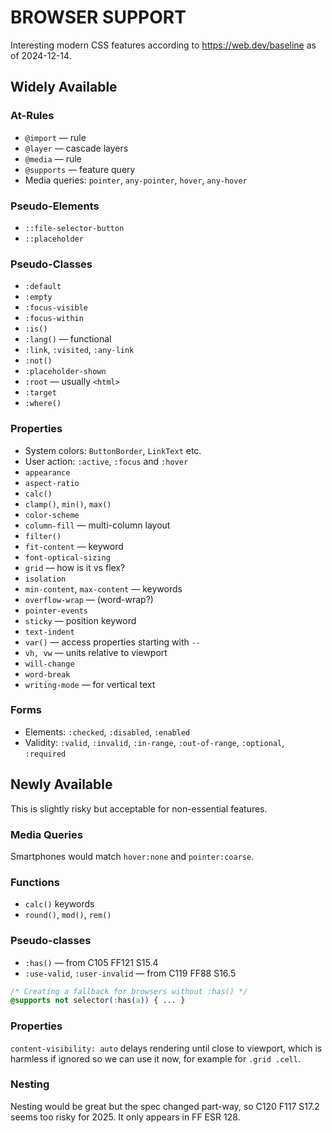 # BROWSER SUPPORT

Interesting modern CSS features according to <https://web.dev/baseline> as of 2024-12-14.

## Widely Available

### At-Rules

* `@import` — rule
* `@layer` — cascade layers
* `@media` — rule
* `@supports` — feature query
* Media queries: `pointer`, `any-pointer`, `hover`, `any-hover`

### Pseudo-Elements

* `::file-selector-button`
* `::placeholder`

### Pseudo-Classes

* `:default`
* `:empty`
* `:focus-visible`
* `:focus-within`
* `:is()`
* `:lang()` — functional
* `:link`, `:visited`, `:any-link`
* `:not()`
* `:placeholder-shown`
* `:root` — usually `<html>`
* `:target`
* `:where()`

### Properties

* System colors: `ButtonBorder`, `LinkText` etc.
* User action: `:active`, `:focus` and `:hover`
* `appearance`
* `aspect-ratio`
* `calc()`
* `clamp()`, `min()`, `max()`
* `color-scheme`
* `column-fill` — multi-column layout
* `filter()`
* `fit-content` — keyword
* `font-optical-sizing`
* `grid` — how is it vs flex?
* `isolation`
* `min-content`, `max-content` — keywords
* `overflow-wrap` — (word-wrap?)
* `pointer-events`
* `sticky` — position keyword
* `text-indent`
* `var()` — access properties starting with `--`
* `vh, vw` — units relative to viewport
* `will-change`
* `word-break`
* `writing-mode` — for vertical text

### Forms

* Elements: `:checked`, `:disabled`, `:enabled`
* Validity: `:valid`, `:invalid`, `:in-range`, `:out-of-range`, `:optional`, `:required`

## Newly Available

This is slightly risky but acceptable for non-essential features.

### Media Queries

Smartphones would match `hover:none` and `pointer:coarse`.

### Functions

* `calc()` keywords
* `round()`, `mod()`, `rem()`

### Pseudo-classes

* `:has()` — from C105 FF121 S15.4
* `:use-valid`, `:user-invalid` — from C119 FF88 S16.5

```css
/* Creating a fallback for browsers without :has() */
@supports not selector(:has(a)) { ... }
```

### Properties

`content-visibility: auto` delays rendering until close to viewport, which is harmless if ignored so we can use it now, for example for `.grid .cell`.

### Nesting

Nesting would be great but the spec changed part-way, so C120 F117 S17.2 seems too risky for 2025.  It only appears in FF ESR 128.
